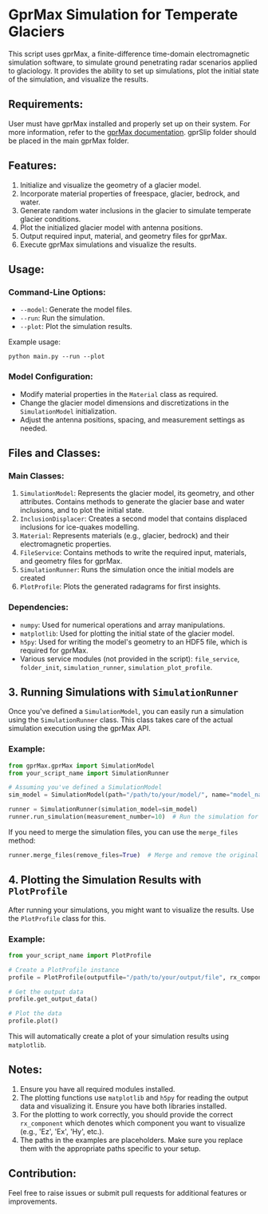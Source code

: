 # GprMax Simulation for Temperate Glaciers

This script uses gprMax, a finite-difference time-domain electromagnetic simulation software, to simulate ground penetrating radar scenarios applied to glaciology. It provides the ability to set up simulations, plot the initial state of the simulation, and visualize the results.

## Requirements:
User must have gprMax installed and properly set up on their system. For more information, refer to the [gprMax documentation](https://docs.gprmax.com/en/latest/). gprSlip folder should be placed in the main gprMax folder.

## Features:

1. Initialize and visualize the geometry of a glacier model.
2. Incorporate material properties of freespace, glacier, bedrock, and water.
3. Generate random water inclusions in the glacier to simulate temperate glacier conditions.
4. Plot the initialized glacier model with antenna positions.
5. Output required input, material, and geometry files for gprMax.
6. Execute gprMax simulations and visualize the results.

## Usage:

### Command-Line Options:

- `--model`: Generate the model files.
- `--run`: Run the simulation.
- `--plot`: Plot the simulation results.

Example usage:

```
python main.py --run --plot
```

### Model Configuration:

- Modify material properties in the `Material` class as required.
- Change the glacier model dimensions and discretizations in the `SimulationModel` initialization.
- Adjust the antenna positions, spacing, and measurement settings as needed.

## Files and Classes:

### Main Classes:

1. `SimulationModel`: Represents the glacier model, its geometry, and other attributes. Contains methods to generate the glacier base and water inclusions, and to plot the initial state.
2. `InclusionDisplacer`: Creates a second model that contains displaced inclusions for ice-quakes modelling.
3. `Material`: Represents materials (e.g., glacier, bedrock) and their electromagnetic properties.
4. `FileService`: Contains methods to write the required input, materials, and geometry files for gprMax.
5. `SimulationRunner`: Runs the simulation once the initial models are created
6. `PlotProfile`: Plots the generated radagrams for first insights.

### Dependencies:

- `numpy`: Used for numerical operations and array manipulations.
- `matplotlib`: Used for plotting the initial state of the glacier model.
- `h5py`: Used for writing the model's geometry to an HDF5 file, which is required for gprMax.
- Various service modules (not provided in the script): `file_service`, `folder_init`, `simulation_runner`, `simulation_plot_profile`.

## 3. Running Simulations with `SimulationRunner`

Once you've defined a `SimulationModel`, you can easily run a simulation using the `SimulationRunner` class. This class takes care of the actual simulation execution using the gprMax API.

### Example:

```python
from gprMax.gprMax import SimulationModel
from your_script_name import SimulationRunner

# Assuming you've defined a SimulationModel
sim_model = SimulationModel(path="/path/to/your/model/", name="model_name")

runner = SimulationRunner(simulation_model=sim_model)
runner.run_simulation(measurement_number=10)  # Run the simulation for 10 measurements
```

If you need to merge the simulation files, you can use the `merge_files` method:

```python
runner.merge_files(remove_files=True)  # Merge and remove the original files
```

## 4. Plotting the Simulation Results with `PlotProfile`

After running your simulations, you might want to visualize the results. Use the `PlotProfile` class for this.

### Example:

```python
from your_script_name import PlotProfile

# Create a PlotProfile instance
profile = PlotProfile(outputfile="/path/to/your/output/file", rx_component="Ez")  # Let's say you want to plot the Ez component

# Get the output data
profile.get_output_data()

# Plot the data
profile.plot()
```

This will automatically create a plot of your simulation results using `matplotlib`.

## Notes:
1. Ensure you have all required modules installed.
2. The plotting functions use `matplotlib` and `h5py` for reading the output data and visualizing it. Ensure you have both libraries installed.
3. For the plotting to work correctly, you should provide the correct `rx_component` which denotes which component you want to visualize (e.g., 'Ez', 'Ex', 'Hy', etc.).
4. The paths in the examples are placeholders. Make sure you replace them with the appropriate paths specific to your setup.


## Contribution:

Feel free to raise issues or submit pull requests for additional features or improvements.
